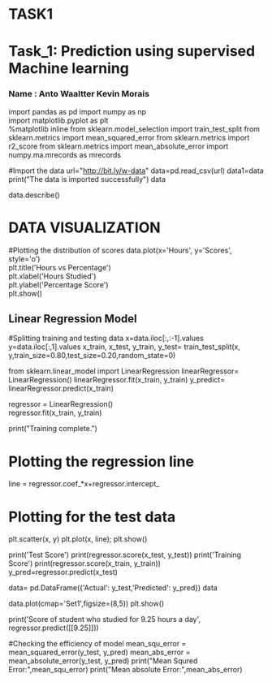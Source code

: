 # TASK1
# Task_1: Prediction using supervised Machine learning
### Name : Anto Waaltter Kevin Morais

import pandas as pd
import numpy as np  
import matplotlib.pyplot as plt  
%matplotlib inline
from sklearn.model_selection import train_test_split
from sklearn.metrics import mean_squared_error
from sklearn.metrics import r2_score
from sklearn.metrics import mean_absolute_error
import numpy.ma.mrecords as mrecords



#Import the data
url="http://bit.ly/w-data"
data=pd.read_csv(url)
data1=data
print("The data is imported successfully")
data

data.describe()


# DATA VISUALIZATION


#Plotting the distribution of scores
data.plot(x='Hours', y='Scores', style='o')  
plt.title('Hours vs Percentage')  
plt.xlabel('Hours Studied')  
plt.ylabel('Percentage Score')  
plt.show()

## Linear Regression Model


#Splitting training and testing data
x=data.iloc[:,:-1].values
y=data.iloc[:,1].values
x_train, x_test, y_train, y_test= train_test_split(x, y,train_size=0.80,test_size=0.20,random_state=0)


from sklearn.linear_model import LinearRegression
linearRegressor= LinearRegression()
linearRegressor.fit(x_train, y_train)
y_predict= linearRegressor.predict(x_train)


regressor = LinearRegression()  
regressor.fit(x_train, y_train) 

print("Training complete.")



# Plotting the regression line
line = regressor.coef_*x+regressor.intercept_
# Plotting for the test data
plt.scatter(x, y)
plt.plot(x, line);
plt.show()

print('Test Score')
print(regressor.score(x_test, y_test))
print('Training Score')
print(regressor.score(x_train, y_train))
y_pred=regressor.predict(x_test)

data= pd.DataFrame({'Actual': y_test,'Predicted': y_pred})
data

data.plot(cmap='Set1',figsize=(8,5))
plt.show()

print('Score of student who studied for 9.25 hours a day', regressor.predict([[9.25]]))


#Checking the efficiency of model
mean_squ_error = mean_squared_error(y_test, y_pred)
mean_abs_error = mean_absolute_error(y_test, y_pred)
print("Mean Squred Error:",mean_squ_error)
print("Mean absolute Error:",mean_abs_error)
